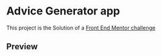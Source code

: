# Advice Generator app

This project is the Solution of a <a href= "https://www.frontendmentor.io/challenges/advice-generator-app-QdUG-13db/hub" target="_blank"> Front End Mentor challenge </a>

<h2> Preview </h2>


